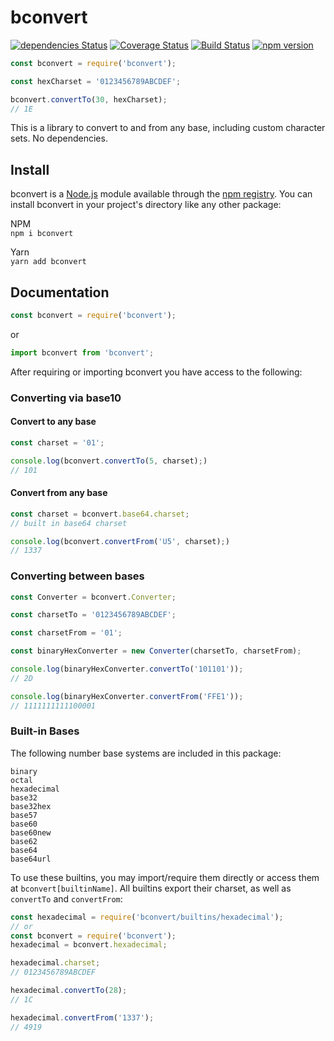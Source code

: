 # bconvert

[![dependencies Status](https://flat.badgen.net/david/dep/nvitaterna/bconvert)](https://david-dm.org/nvitaterna/bconvert)
[![Coverage Status](https://flat.badgen.net/coveralls/c/github/nvitaterna/bconvert/master)](https://coveralls.io/github/nvitaterna/bconvert?branch=master)
[![Build Status](https://flat.badgen.net/travis/nvitaterna/bconvert/master)](https://travis-ci.org/nvitaterna/bconvert)
[![npm version](https://flat.badgen.net/npm/v/bconvert)](https://www.npmjs.com/package/bconvert)

```js
const bconvert = require('bconvert');

const hexCharset = '0123456789ABCDEF';

bconvert.convertTo(30, hexCharset);
// 1E
```

This is a library to convert to and from any base, including custom character sets. No dependencies.

## Install

bconvert is a [Node.js](https://nodejs.org/en/) module available through the [npm registry](https://www.npmjs.com/). You can install bconvert in your project's directory like any other package:

NPM  
`npm i bconvert`

Yarn  
`yarn add bconvert`

## Documentation

```js
const bconvert = require('bconvert');
```
or  
```js
import bconvert from 'bconvert';
```

After requiring or importing bconvert you have access to the following:

### Converting via base10

#### Convert to any base

```js
const charset = '01';

console.log(bconvert.convertTo(5, charset);)
// 101
```

#### Convert from any base
```js
const charset = bconvert.base64.charset;
// built in base64 charset

console.log(bconvert.convertFrom('U5', charset);)
// 1337
```

### Converting between bases
```js
const Converter = bconvert.Converter;

const charsetTo = '0123456789ABCDEF';

const charsetFrom = '01';

const binaryHexConverter = new Converter(charsetTo, charsetFrom);

console.log(binaryHexConverter.convertTo('101101'));
// 2D

console.log(binaryHexConverter.convertFrom('FFE1'));
// 1111111111100001
```

### Built-in Bases
The following number base systems are included in this package:
```
binary
octal
hexadecimal
base32
base32hex
base57
base60
base60new
base62
base64
base64url
```

To use these builtins, you may import/require them directly or access them at `bconvert[builtinName]`. All builtins export their charset, as well as `convertTo` and `convertFrom`:
```js
const hexadecimal = require('bconvert/builtins/hexadecimal');
// or
const bconvert = require('bconvert');
hexadecimal = bconvert.hexadecimal;

hexadecimal.charset;
// 0123456789ABCDEF

hexadecimal.convertTo(28);
// 1C

hexadecimal.convertFrom('1337');
// 4919
```